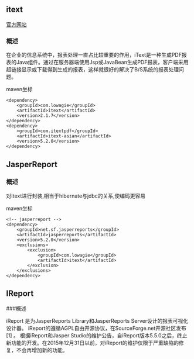 ## itext

[官方网站](https://itextpdf.com)

### 概述

在企业的信息系统中，报表处理一直占比较重要的作用，iText是一种生成PDF报表的Java组件。通过在服务器端使用Jsp或JavaBean生成PDF报表，客户端采用超链接显示或下载得到生成的报表，这样就很好的解决了B/S系统的报表处理问题。

maven坐标

```
<dependency>
    <groupId>com.lowagie</groupId>
    <artifactId>itext</artifactId>
    <version>2.1.7</version>
</dependency>
<dependency>
    <groupId>com.itextpdf</groupId>
    <artifactId>itext-asian</artifactId>
    <version>5.2.0</version>
</dependency>
```

## JasperReport

### 概述

对Itext进行封装,相当于hibernate与jdbc的关系,使编码更容易

maven坐标

```
<!-- jasperreport -->
<dependency>
    <groupId>net.sf.jasperreports</groupId>
    <artifactId>jasperreports</artifactId>
    <version>5.2.0</version>
    <exclusions>
        <exclusion>
            <groupId>com.lowagie</groupId>
            <artifactId>itext</artifactId>
        </exclusion>
    </exclusions>
</dependency>
```

## IReport

###概述

iReport 是为JasperReports Library和JasperReports Server设计的报表可视化设计器。
iReport的遵循AGPL自由开源协议，在SourceForge.net开源社区发布[1]  。
根据iReport和Jasper Studio的维护公告，自iReport版本5.5.0之后，终止新功能的开发。在2015年12月31日以前，对iReport的维护仅限于严重缺陷的修复，不会再增加新的功能。